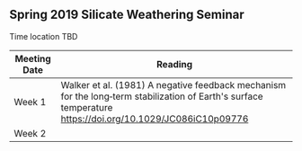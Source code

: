 ## Spring 2019 Silicate Weathering Seminar

Time location TBD

| Meeting Date | Reading |
|--------------|--------------|
|Week 1| Walker et al. (1981) A negative feedback mechanism for the long‐term stabilization of Earth's surface temperature https://doi.org/10.1029/JC086iC10p09776|
|Week 2| |
